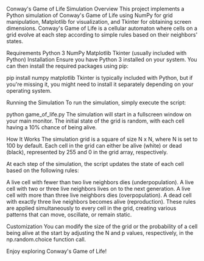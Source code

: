 Conway's Game of Life Simulation
Overview
This project implements a Python simulation of Conway's Game of Life using NumPy for grid manipulation, Matplotlib for visualization, and Tkinter for obtaining screen dimensions. Conway's Game of Life is a cellular automaton where cells on a grid evolve at each step according to simple rules based on their neighbors' states.

Requirements
Python 3
NumPy
Matplotlib
Tkinter (usually included with Python)
Installation
Ensure you have Python 3 installed on your system. You can then install the required packages using pip:


pip install numpy matplotlib
Tkinter is typically included with Python, but if you're missing it, you might need to install it separately depending on your operating system.

Running the Simulation
To run the simulation, simply execute the script:


python game_of_life.py
The simulation will start in a fullscreen window on your main monitor. The initial state of the grid is random, with each cell having a 10% chance of being alive.

How It Works
The simulation grid is a square of size N x N, where N is set to 100 by default. Each cell in the grid can either be alive (white) or dead (black), represented by 255 and 0 in the grid array, respectively.

At each step of the simulation, the script updates the state of each cell based on the following rules:

A live cell with fewer than two live neighbors dies (underpopulation).
A live cell with two or three live neighbors lives on to the next generation.
A live cell with more than three live neighbors dies (overpopulation).
A dead cell with exactly three live neighbors becomes alive (reproduction).
These rules are applied simultaneously to every cell in the grid, creating various patterns that can move, oscillate, or remain static.

Customization
You can modify the size of the grid or the probability of a cell being alive at the start by adjusting the N and p values, respectively, in the np.random.choice function call.

Enjoy exploring Conway's Game of Life!
